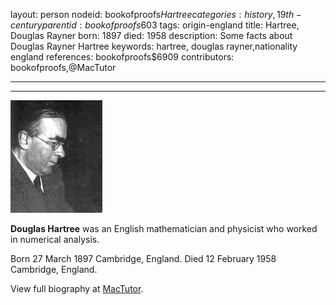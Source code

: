 layout: person
nodeid: bookofproofs$Hartree
categories: history,19th-century
parentid: bookofproofs$603
tags: origin-england
title: Hartree, Douglas Rayner
born: 1897
died: 1958
description: Some facts about Douglas Rayner Hartree
keywords: hartree, douglas rayner,nationality england
references: bookofproofs$6909
contributors: bookofproofs,@MacTutor

---


---

![Hartree.jpg](https://github.com/bookofproofs/bookofproofs.github.io/blob/main/_sources/_assets/images/portraits/Hartree.jpg?raw=true)

**Douglas Hartree** was an English mathematician and physicist who worked in numerical analysis.

Born 27 March 1897 Cambridge, England. Died 12 February 1958 Cambridge, England.


View full biography at [MacTutor](https://mathshistory.st-andrews.ac.uk/Biographies/Hartree/).